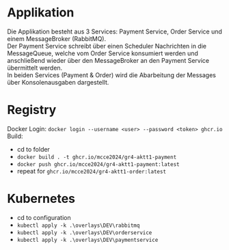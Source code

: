 # Applikation
Die Applikation besteht aus 3 Services: Payment Service, Order Service und einem MessageBroker (RabbitMQ).\
Der Payment Service schreibt über einen Scheduler Nachrichten in die MessageQueue, welche vom Order Service konsumiert werden und anschließend wieder über den MessageBroker an den Payment Service übermittelt werden.\
In beiden Services (Payment & Order) wird die Abarbeitung der Messages über Konsolenausgaben dargestellt.

# Registry

Docker Login: `docker login --username <user> --password <token> ghcr.io`\
Build:
* cd to folder
* `docker build . -t ghcr.io/mcce2024/gr4-aktt1-payment`
* `docker push ghcr.io/mcce2024/gr4-aktt1-payment:latest`
* repeat for `ghcr.io/mcce2024/gr4-aktt1-order:latest`

# Kubernetes
* cd to configuration
* `kubectl apply -k .\overlays\DEV\rabbitmq`
* `kubectl apply -k .\overlays\DEV\orderservice`
* `kubectl apply -k .\overlays\DEV\paymentservice`

